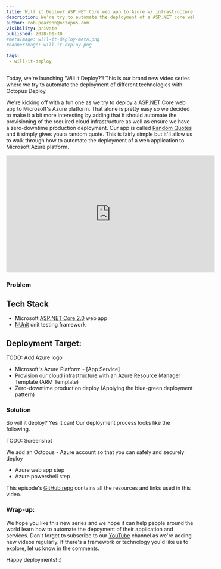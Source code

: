 ```yaml
---
title: Will it Deploy? ASP.NET Core web app to Azure w/ infrastructure provisioning and zero downtime
description: We're try to automate the deployment of a ASP.NET core web app to Microsoft's Azure platform with Infrastructure provisioning and zero production downtime.
author: rob.pearson@octopus.com
visibility: private
published: 2018-01-30
#metaImage: will-it-deploy-meta.png
#bannerImage: will-it-deploy.png

tags:
 - will-it-deploy
---
```


Today, we're launching 'Will it Deploy?'! This is our brand new video series where we try to automate the deployment of different technologies with Octopus Deploy. 

We're kicking off with a fun one as we try to deploy a ASP.NET Core web app to Microsoft's Azure platform. That alone is pretty easy so we decided to make it a bit more interesting by adding that it should automate the provisioning of the required cloud infrastructure as well as ensure we have a zero-downtime production deployment. Our app is called [Random Quotes](https://github.com/OctopusSamples/RandomQuotes) and it simply gives you a random quote. This is fairly simple but it'll allow us to walk through how to automate the deployment of a web application to Microsoft Azure platform.

<iframe width="560" height="315" src="https://www.youtube.com/embed/Z77T3SHRLKE" frameborder="0" allow="autoplay; encrypted-media" allowfullscreen></iframe>

### Problem

## Tech Stack

* Microsoft [ASP.NET Core 2.0](https://docs.microsoft.com/en-us/aspnet/core/) web app
* [NUnit](http://nunit.org/) unit testing framework

## Deployment Target: 

TODO: Add Azure logo

* Microsoft's Azure Platform - [App Service]
* Provision our cloud infrastructure with an Azure Resource Manager Template (ARM Template)
* Zero-downtime production deploy (Applying the blue-green deployment pattern)

### Solution

So will it deploy? Yes it can! Our deployment process looks like the following.

TODO: Screenshot

We add an Octopus - Azure account so that you can safely and securely deploy 

- Azure web app step
- Azure powershell step

This episode's [GitHub repo](https://github.com/OctopusSamples/WillItDeploy-Episode001) contains all the resources and links used in this video.

### Wrap-up: 

We hope you like this new series and we hope it can help people around the world learn how to automate the depoyment of their application and services.  Don't forget to subscribe to our [YouTube](https://youtube.com/octopusdeploy) channel as we're adding new videos regularly. If there's a framework or technology you'd like us to explore, let us know in the comments.

Happy deployments! :)